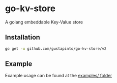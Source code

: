 # go-kv-store

A golang embeddable Key-Value store

## Installation

```bash
go get -u github.com/gustapinto/go-kv-store/v2
```

## Example

Example usage can be found at the [examples/ folder](https://github.com/gustapinto/go-kv-store/v2/tree/main/examples)
